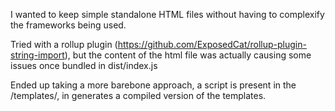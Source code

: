 I wanted to keep simple standalone HTML files without having to complexify the
frameworks being used.

Tried with a rollup plugin
(https://github.com/ExposedCat/rollup-plugin-string-import), but the content of
the html file was actually causing some issues once bundled in dist/index.js

Ended up taking a more barebone approach, a script is present in the
/templates/, in generates a compiled version of the templates.
